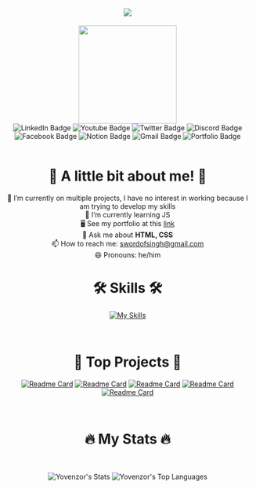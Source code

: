 <h1 align="center">
    <img src="https://readme-typing-svg.herokuapp.com/?font=Poppins&size=35&center=true&vCenter=true&width=500&height=70&duration=4000&lines=Hi+There!+👋;+I'm+Yovenzor+Singh!;Frontend+Developer 💻"/>
</h1>

<div id="header" align="center">
    <img src="https://media.giphy.com/media/v1.Y2lkPTc5MGI3NjExemRrNGFyNnprZXd4NjZ1cnFpbzl1bmMxMHR3d293N3VpYnZhZGE0aSZlcD12MV9pbnRlcm5hbF9naWZfYnlfaWQmY3Q9cw/M9gbBd9nbDrOTu1Mqx/giphy.gif"            width="200"/>
    
<br>

<div id="badges">
<a src="https://www.linkedin.com/in/yovenzor-singh/" target="_blank">    
    <img src="https://img.shields.io/badge/LinkedIn-blue?style=for-the-badge&logo=linkedin&logoColor=white" alt="LinkedIn Badge"/>
</a>

<a src="https://www.youtube.com/@yovenzorsingh?sub_confirmation=1" target="_blank">
    <img src="https://img.shields.io/badge/YouTube-red?style=for-the-badge&logo=youtube&logoColor=white" alt="Youtube Badge"/>
</a>

<a src="https://twitter.com/YovenzorS" target="_blank">
<img src="https://img.shields.io/badge/Twitter-blue?style=for-the-badge&logo=twitter&logoColor=white" alt="Twitter Badge"/>
</a>

<a src="https://discord.com/invite/2Yk6JPVFQa" target="_blank">
    <img src="https://img.shields.io/badge/Discord-5865F2.svg?style=for-the-badge&logo=Discord&logoColor=white" alt="Discord Badge"/>
</a>

<a src="https://www.facebook.com/LaaddyG2winStars" target="_blank">
    <img src="https://img.shields.io/badge/Facebook-1877F2.svg?style=for-the-badge&logo=Facebook&logoColor=white" alt="Facebook Badge"/>
</a>

<a src="https://yovenzor.notion.site/" target="_blank">
    <img src="https://img.shields.io/badge/Notion-black?style=for-the-badge&logo=notion&logoColor=white" alt="Notion Badge"/>
</a>

<a src="mailto:swordofsingh@gmail.com" target="_blank">
    <img src="https://img.shields.io/badge/Gmail-EA4335.svg?style=for-the-badge&logo=Gmail&logoColor=white" alt="Gmail Badge"/>
</a>

<a src="https://yovenzor.github.io/Portfolio/" target="_blank">
    <img src="https://img.shields.io/badge/Portfolio-2ECCAA.svg?style=for-the-badge&&logoColor=white" alt="Portfolio Badge"/>
</a>
</div>

<br>

<h1>👊 A little bit about me! 👊</h1>

🔭 I’m currently on multiple projects, I have no interest in working because I am trying to develop my skills
<br>
🌱 I’m currently learning JS
<br>
🖥️  See my portfolio at this [link](http://https://yovenzor.github.io/Portfolio/)
<br>
💬 Ask me about <strong> HTML, CSS </strong>
<br>
📫 How to reach me: swordofsingh@gmail.com
<br>
😄 Pronouns: he/him
<br>

<h1 align="center">🛠 Skills 🛠</h1>

[![My Skills](https://skillicons.dev/icons?i=html,css,github)](https://skillicons.dev)

<br>

<h1>🚀 Top Projects 🚀</h1>

[![Readme Card](https://github-readme-stats.vercel.app/api/pin/?username=Yovenzor&repo=Link&theme=dark)](https://github.com/Yovenzor/Link)
[![Readme Card](https://github-readme-stats.vercel.app/api/pin/?username=Yovenzor&repo=QR&theme=dark)](https://github.com/Yovenzor/QR)
[![Readme Card](https://github-readme-stats.vercel.app/api/pin/?username=Yovenzor&repo=X-Login-Clon&theme=dark)](https://github.com/Yovenzor/X-Login-Clon)
[![Readme Card](https://github-readme-stats.vercel.app/api/pin/?username=Yovenzor&repo=Website&theme=dark)](https://github.com/Yovenzor/Website)
[![Readme Card](https://github-readme-stats.vercel.app/api/pin/?username=Yovenzor&repo=Google-Clon&theme=dark)](https://github.com/Yovenzor/Google-Clon)


<br>

<h1>🔥 My Stats 🔥</h1>

<br>

![Yovenzor's Stats](https://github-readme-stats.vercel.app/api?username=Yovenzor&theme=dark&show_icons=true&hide_border=true&count_private=true&rank_icons=github)
![Yovenzor's Top Languages](https://github-readme-stats.vercel.app/api/top-langs/?username=Yovenzor&theme=dark&show_icons=true&hide_border=true&layout=compact)

</div>
